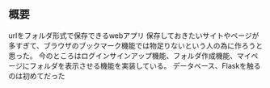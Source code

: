 ## 概要
urlをフォルダ形式で保存できるwebアプリ
保存しておきたいサイトやページが多すぎて、ブラウザのブックマーク機能では物足りないという人の為に作ろうと思った。
今のところはログインサインアップ機能、フォルダ作成機能、マイページにフォルダを表示させる機能を実装している。
データベース、Flaskを触るのは初めてだった
